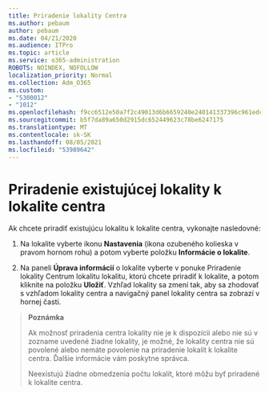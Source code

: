 ```yaml
---
title: Priradenie lokality Centra
ms.author: pebaum
author: pebaum
ms.date: 04/21/2020
ms.audience: ITPro
ms.topic: article
ms.service: o365-administration
ROBOTS: NOINDEX, NOFOLLOW
localization_priority: Normal
ms.collection: Adm_O365
ms.custom:
- "5300012"
- "1012"
ms.openlocfilehash: f9cc6512e50a7f2c49013d6b6659240e240141337396c961edc04225e130f54b
ms.sourcegitcommit: b5f7da89a650d2915dc652449623c78be6247175
ms.translationtype: MT
ms.contentlocale: sk-SK
ms.lasthandoff: 08/05/2021
ms.locfileid: "53989642"
---
```

# <a name="associate-existing-site-with-a-hub-site"></a>Priradenie existujúcej lokality k lokalite centra

Ak chcete priradiť existujúcu lokalitu k lokalite centra, vykonajte nasledovné:
  
1. Na lokalite vyberte ikonu **Nastavenia** (ikona ozubeného kolieska v pravom hornom rohu) a potom vyberte položku **Informácie o lokalite**.

2. Na paneli **Úprava informácií** o  lokalite vyberte v ponuke Priradenie lokality Centrum lokalitu lokalitu, ktorú chcete priradiť k lokalite, a potom kliknite na položku **Uložiť**. Vzhľad lokality sa zmení tak, aby sa zhodovať s vzhľadom lokality centra a navigačný panel lokality centra sa zobrazí v hornej časti.

>**Poznámka**
>
>Ak možnosť priradenia centra lokality nie je k dispozícii alebo nie sú v zozname uvedené žiadne lokality, je možné, že lokality centra nie sú povolené alebo nemáte povolenie na priradenie lokalít k lokalite centra. Ďalšie informácie vám poskytne správca.
>
>Neexistujú žiadne obmedzenia počtu lokalít, ktoré môžu byť priradené k lokalite centra.
  